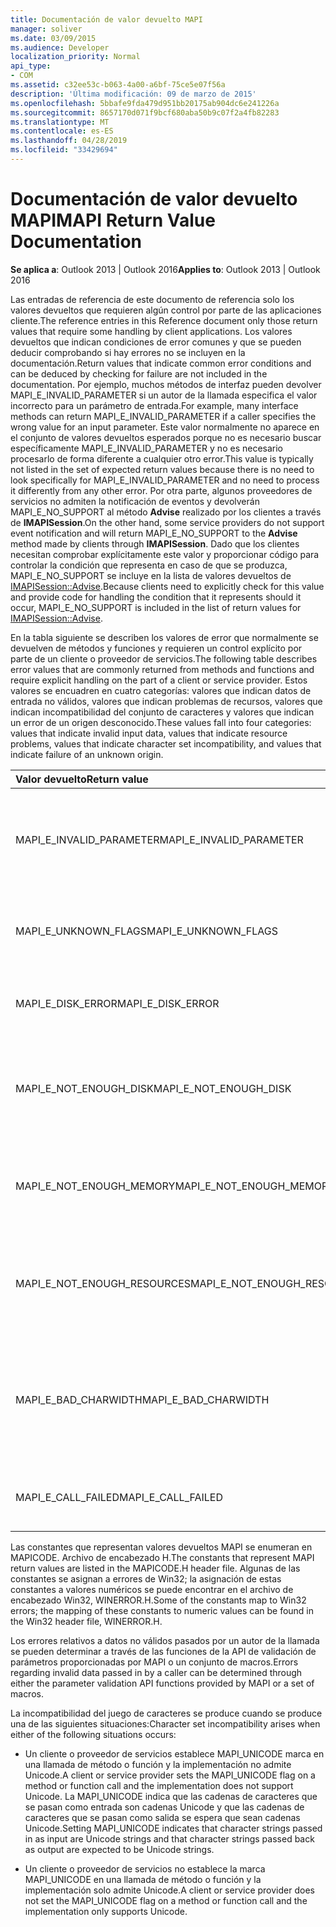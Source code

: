 ```yaml
---
title: Documentación de valor devuelto MAPI
manager: soliver
ms.date: 03/09/2015
ms.audience: Developer
localization_priority: Normal
api_type:
- COM
ms.assetid: c32ee53c-b063-4a00-a6bf-75ce5e07f56a
description: 'Última modificación: 09 de marzo de 2015'
ms.openlocfilehash: 5bbafe9fda479d951bb20175ab904dc6e241226a
ms.sourcegitcommit: 8657170d071f9bcf680aba50b9c07f2a4fb82283
ms.translationtype: MT
ms.contentlocale: es-ES
ms.lasthandoff: 04/28/2019
ms.locfileid: "33429694"
---
```

# <a name="mapi-return-value-documentation"></a><span data-ttu-id="0f3d0-103">Documentación de valor devuelto MAPI</span><span class="sxs-lookup"><span data-stu-id="0f3d0-103">MAPI Return Value Documentation</span></span>

  
  
<span data-ttu-id="0f3d0-104">**Se aplica a**: Outlook 2013 | Outlook 2016</span><span class="sxs-lookup"><span data-stu-id="0f3d0-104">**Applies to**: Outlook 2013 | Outlook 2016</span></span> 
  
<span data-ttu-id="0f3d0-105">Las entradas de referencia de este documento de referencia solo los valores devueltos que requieren algún control por parte de las aplicaciones cliente.</span><span class="sxs-lookup"><span data-stu-id="0f3d0-105">The reference entries in this Reference document only those return values that require some handling by client applications.</span></span> <span data-ttu-id="0f3d0-106">Los valores devueltos que indican condiciones de error comunes y que se pueden deducir comprobando si hay errores no se incluyen en la documentación.</span><span class="sxs-lookup"><span data-stu-id="0f3d0-106">Return values that indicate common error conditions and can be deduced by checking for failure are not included in the documentation.</span></span> <span data-ttu-id="0f3d0-107">Por ejemplo, muchos métodos de interfaz pueden devolver MAPI_E_INVALID_PARAMETER si un autor de la llamada especifica el valor incorrecto para un parámetro de entrada.</span><span class="sxs-lookup"><span data-stu-id="0f3d0-107">For example, many interface methods can return MAPI_E_INVALID_PARAMETER if a caller specifies the wrong value for an input parameter.</span></span> <span data-ttu-id="0f3d0-108">Este valor normalmente no aparece en el conjunto de valores devueltos esperados porque no es necesario buscar específicamente MAPI_E_INVALID_PARAMETER y no es necesario procesarlo de forma diferente a cualquier otro error.</span><span class="sxs-lookup"><span data-stu-id="0f3d0-108">This value is typically not listed in the set of expected return values because there is no need to look specifically for MAPI_E_INVALID_PARAMETER and no need to process it differently from any other error.</span></span> <span data-ttu-id="0f3d0-109">Por otra parte, algunos proveedores de servicios no admiten la notificación de eventos y devolverán MAPI_E_NO_SUPPORT al método **Advise** realizado por los clientes a través de **IMAPISession**.</span><span class="sxs-lookup"><span data-stu-id="0f3d0-109">On the other hand, some service providers do not support event notification and will return MAPI_E_NO_SUPPORT to the **Advise** method made by clients through **IMAPISession**.</span></span> <span data-ttu-id="0f3d0-110">Dado que los clientes necesitan comprobar explícitamente este valor y proporcionar código para controlar la condición que representa en caso de que se produzca, MAPI_E_NO_SUPPORT se incluye en la lista de valores devueltos de [IMAPISession::Advise](imapisession-advise.md).</span><span class="sxs-lookup"><span data-stu-id="0f3d0-110">Because clients need to explicitly check for this value and provide code for handling the condition that it represents should it occur, MAPI_E_NO_SUPPORT is included in the list of return values for [IMAPISession::Advise](imapisession-advise.md).</span></span>
  
<span data-ttu-id="0f3d0-111">En la tabla siguiente se describen los valores de error que normalmente se devuelven de métodos y funciones y requieren un control explícito por parte de un cliente o proveedor de servicios.</span><span class="sxs-lookup"><span data-stu-id="0f3d0-111">The following table describes error values that are commonly returned from methods and functions and require explicit handling on the part of a client or service provider.</span></span> <span data-ttu-id="0f3d0-112">Estos valores se encuadren en cuatro categorías: valores que indican datos de entrada no válidos, valores que indican problemas de recursos, valores que indican incompatibilidad del conjunto de caracteres y valores que indican un error de un origen desconocido.</span><span class="sxs-lookup"><span data-stu-id="0f3d0-112">These values fall into four categories: values that indicate invalid input data, values that indicate resource problems, values that indicate character set incompatibility, and values that indicate failure of an unknown origin.</span></span>
  
|<span data-ttu-id="0f3d0-113">**Valor devuelto**</span><span class="sxs-lookup"><span data-stu-id="0f3d0-113">**Return value**</span></span>|<span data-ttu-id="0f3d0-114">**Descripción**</span><span class="sxs-lookup"><span data-stu-id="0f3d0-114">**Description**</span></span>|
|:-----|:-----|
|<span data-ttu-id="0f3d0-115">MAPI_E_INVALID_PARAMETER</span><span class="sxs-lookup"><span data-stu-id="0f3d0-115">MAPI_E_INVALID_PARAMETER</span></span>  <br/> |<span data-ttu-id="0f3d0-116">Uno o varios de los parámetros pasados al método o funciones no eran válidos.</span><span class="sxs-lookup"><span data-stu-id="0f3d0-116">One or more of the parameters passed into the method or functions were not valid.</span></span>  <br/> |
|<span data-ttu-id="0f3d0-117">MAPI_E_UNKNOWN_FLAGS</span><span class="sxs-lookup"><span data-stu-id="0f3d0-117">MAPI_E_UNKNOWN_FLAGS</span></span>  <br/> |<span data-ttu-id="0f3d0-118">Uno o varios valores de un parámetro flags no eran válidos.</span><span class="sxs-lookup"><span data-stu-id="0f3d0-118">One or more values for a flags parameter were not valid.</span></span>  <br/> |
|<span data-ttu-id="0f3d0-119">MAPI_E_DISK_ERROR</span><span class="sxs-lookup"><span data-stu-id="0f3d0-119">MAPI_E_DISK_ERROR</span></span>  <br/> |<span data-ttu-id="0f3d0-120">Hubo un problema al escribir o leer desde el disco.</span><span class="sxs-lookup"><span data-stu-id="0f3d0-120">There was a problem writing to or reading from disk.</span></span>  <br/> |
|<span data-ttu-id="0f3d0-121">MAPI_E_NOT_ENOUGH_DISK</span><span class="sxs-lookup"><span data-stu-id="0f3d0-121">MAPI_E_NOT_ENOUGH_DISK</span></span>  <br/> |<span data-ttu-id="0f3d0-122">No había suficiente espacio en disco disponible para completar la operación.</span><span class="sxs-lookup"><span data-stu-id="0f3d0-122">Not enough disk space was available to complete the operation.</span></span>  <br/> |
|<span data-ttu-id="0f3d0-123">MAPI_E_NOT_ENOUGH_MEMORY</span><span class="sxs-lookup"><span data-stu-id="0f3d0-123">MAPI_E_NOT_ENOUGH_MEMORY</span></span>  <br/> |<span data-ttu-id="0f3d0-124">No había suficiente memoria disponible para completar la operación.</span><span class="sxs-lookup"><span data-stu-id="0f3d0-124">Not enough memory was available to complete the operation.</span></span>  <br/> |
|<span data-ttu-id="0f3d0-125">MAPI_E_NOT_ENOUGH_RESOURCES</span><span class="sxs-lookup"><span data-stu-id="0f3d0-125">MAPI_E_NOT_ENOUGH_RESOURCES</span></span>  <br/> |<span data-ttu-id="0f3d0-126">No había suficientes recursos del sistema disponibles para completar la operación.</span><span class="sxs-lookup"><span data-stu-id="0f3d0-126">Not enough system resources were available to complete the operation.</span></span>  <br/> |
|<span data-ttu-id="0f3d0-127">MAPI_E_BAD_CHARWIDTH</span><span class="sxs-lookup"><span data-stu-id="0f3d0-127">MAPI_E_BAD_CHARWIDTH</span></span>  <br/> |<span data-ttu-id="0f3d0-128">Existe una incompatibilidad en los conjuntos de caracteres admitidos por el autor de la llamada y la implementación.</span><span class="sxs-lookup"><span data-stu-id="0f3d0-128">An incompatibility exists in the character sets supported by the caller and the implementation.</span></span>  <br/> |
|<span data-ttu-id="0f3d0-129">MAPI_E_CALL_FAILED</span><span class="sxs-lookup"><span data-stu-id="0f3d0-129">MAPI_E_CALL_FAILED</span></span>  <br/> |<span data-ttu-id="0f3d0-130">Se produjo un error de origen inesperado o desconocido.</span><span class="sxs-lookup"><span data-stu-id="0f3d0-130">An error of unexpected or unknown origin occurred.</span></span>  <br/> |
   
<span data-ttu-id="0f3d0-131">Las constantes que representan valores devueltos MAPI se enumeran en MAPICODE. Archivo de encabezado H.</span><span class="sxs-lookup"><span data-stu-id="0f3d0-131">The constants that represent MAPI return values are listed in the MAPICODE.H header file.</span></span> <span data-ttu-id="0f3d0-132">Algunas de las constantes se asignan a errores de Win32; la asignación de estas constantes a valores numéricos se puede encontrar en el archivo de encabezado Win32, WINERROR.H.</span><span class="sxs-lookup"><span data-stu-id="0f3d0-132">Some of the constants map to Win32 errors; the mapping of these constants to numeric values can be found in the Win32 header file, WINERROR.H.</span></span>
  
<span data-ttu-id="0f3d0-133">Los errores relativos a datos no válidos pasados por un autor de la llamada se pueden determinar a través de las funciones de la API de validación de parámetros proporcionadas por MAPI o un conjunto de macros.</span><span class="sxs-lookup"><span data-stu-id="0f3d0-133">Errors regarding invalid data passed in by a caller can be determined through either the parameter validation API functions provided by MAPI or a set of macros.</span></span> 
  
<span data-ttu-id="0f3d0-134">La incompatibilidad del juego de caracteres se produce cuando se produce una de las siguientes situaciones:</span><span class="sxs-lookup"><span data-stu-id="0f3d0-134">Character set incompatibility arises when either of the following situations occurs:</span></span>
  
- <span data-ttu-id="0f3d0-135">Un cliente o proveedor de servicios establece MAPI_UNICODE marca en una llamada de método o función y la implementación no admite Unicode.</span><span class="sxs-lookup"><span data-stu-id="0f3d0-135">A client or service provider sets the MAPI_UNICODE flag on a method or function call and the implementation does not support Unicode.</span></span> <span data-ttu-id="0f3d0-136">La MAPI_UNICODE indica que las cadenas de caracteres que se pasan como entrada son cadenas Unicode y que las cadenas de caracteres que se pasan como salida se espera que sean cadenas Unicode.</span><span class="sxs-lookup"><span data-stu-id="0f3d0-136">Setting MAPI_UNICODE indicates that character strings passed in as input are Unicode strings and that character strings passed back as output are expected to be Unicode strings.</span></span>
    
- <span data-ttu-id="0f3d0-137">Un cliente o proveedor de servicios no establece la marca MAPI_UNICODE en una llamada de método o función y la implementación solo admite Unicode.</span><span class="sxs-lookup"><span data-stu-id="0f3d0-137">A client or service provider does not set the MAPI_UNICODE flag on a method or function call and the implementation only supports Unicode.</span></span>
    

